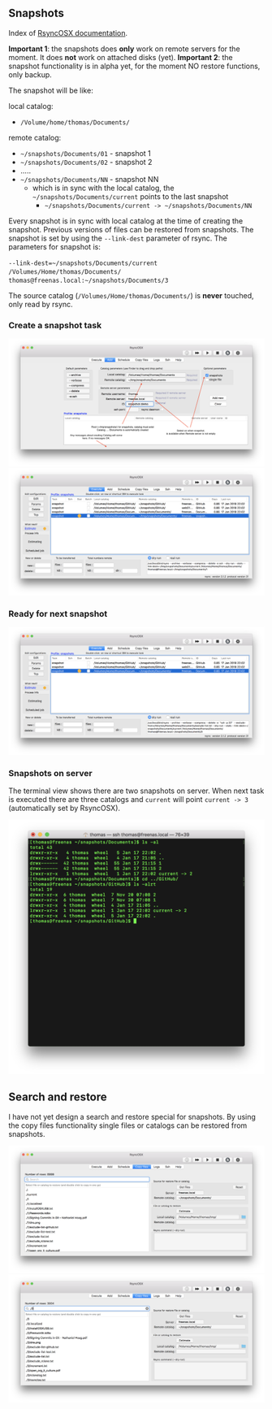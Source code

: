 ## Snapshots

Index of [RsyncOSX documentation](https://rsyncosx.github.io/Documentation/).

**Important 1**: the snapshots does **only** work on remote servers for the moment. It does **not** work on attached disks (yet).
**Important 2**: the snapshot functionality is in alpha yet, for the moment NO restore functions, only backup.

The snapshot will be like:

local catalog:
- `/Volume/home/thomas/Documents/`

remote catalog:
- `~/snapshots/Documents/01` - snapshot 1
- `~/snapshots/Documents/02` - snapshot 2
- .....
- `~/snapshots/Documents/NN` - snapshot NN
  - which is in sync with the local catalog, the `~/snapshots/Documents/current` points to the last snapshot
	- `~/snapshots/Documents/current -> ~/snapshots/Documents/NN`

Every snapshot is in sync with local catalog at the time of creating the snapshot. Previous versions of files can be restored from snapshots. The snapshot is set by using the `--link-dest` parameter of rsync. The parameters for snapshot is:

`--link-dest=~/snapshots/Documents/current /Volumes/Home/thomas/Documents/ thomas@freenas.local:~/snapshots/Documents/3`

The source catalog (`/Volumes/Home/thomas/Documents/`) is **never** touched, only read by rsync.

### Create a snapshot task

![Main view](screenshots/master/snapshots/createtask.png)
![Main view](screenshots/master/snapshots/readyforbackup.png)

### Ready for next snapshot

![Main view](screenshots/master/snapshots/snapshottasks.png)

### Snapshots on server

The terminal view shows there are two snapshots on server. When next task is executed there are three catalogs and `current` will point `current -> 3` (automatically set by RsyncOSX).

![Main view](screenshots/master/snapshots/snapshotroot1.png)

## Search and restore

I have not yet design a search and restore special for snapshots. By using the copy files functionality single files or catalogs can be restored from snapshots.

![Main view](screenshots/master/snapshots/search1.png)
![Main view](screenshots/master/snapshots/search2.png)
